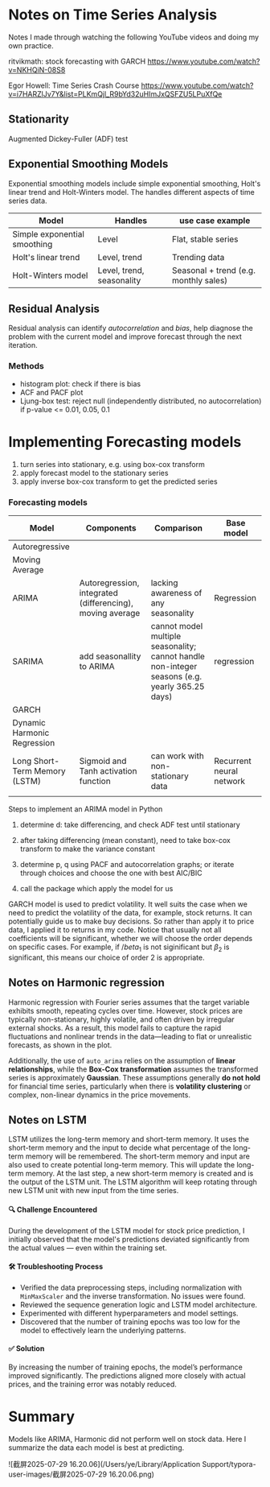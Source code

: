 # Notes on Time Series Analysis

Notes I made through watching the following YouTube videos and doing my own practice. 

ritvikmath: stock forecasting with GARCH https://www.youtube.com/watch?v=NKHQiN-08S8

Egor Howell: Time Series Crash Course  https://www.youtube.com/watch?v=i7HARZlJv7Y&list=PLKmQjl_R9bYd32uHImJxQSFZU5LPuXfQe

## Stationarity

Augmented Dickey-Fuller (ADF) test

## Exponential Smoothing Models

Exponential smoothing models include simple exponential smoothing, Holt's linear trend and Holt-Winters model. The handles different aspects of time series data. 

| Model                        | Handles                   | use case example                      |
| ---------------------------- | ------------------------- | ------------------------------------- |
| Simple exponential smoothing | Level                     | Flat, stable series                   |
| Holt's linear trend          | Level, trend              | Trending data                         |
| Holt-Winters model           | Level, trend, seasonality | Seasonal + trend (e.g. monthly sales) |

## Residual Analysis

Residual analysis can identify *autocorrelation* and *bias*, help diagnose the problem with the current model and improve forecast through the next iteration. 

### Methods

- histogram plot: check if there is bias
- ACF and PACF plot
- Ljung-box test: reject null (independently distributed, no autocorrelation) if p-value <= 0.01, 0.05, 0.1 

# Implementing Forecasting models

1. turn series into stationary, e.g. using box-cox transform
2. apply forecast model to the stationary series
3. apply inverse box-cox transform to get the predicted series 

### Forecasting models

| Model                         | Components                                                | Comparison                                                   | Base model               |
| ----------------------------- | --------------------------------------------------------- | ------------------------------------------------------------ | ------------------------ |
| Autoregressive                |                                                           |                                                              |                          |
| Moving Average                |                                                           |                                                              |                          |
| ARIMA                         | Autoregression, integrated (differencing), moving average | lacking awareness of any seasonality                         | Regression               |
| SARIMA                        | add seasonallity to ARIMA                                 | cannot model multiple seasonality; cannot handle non-integer seasons (e.g. yearly 365.25 days) | regression               |
| GARCH                         |                                                           |                                                              |                          |
| Dynamic Harmonic Regression   |                                                           |                                                              |                          |
| Long Short-Term Memory (LSTM) | Sigmoid and Tanh activation function                      | can work with non-stationary data                            | Recurrent neural network |
|                               |                                                           |                                                              |                          |

Steps to implement an ARIMA model in Python

1. determine d: take differencing, and check ADF test until stationary 
2. after taking differencing (mean constant), need to take box-cox transform to make the variance constant
3. determine p, q using PACF and autocorrelation graphs; or iterate through choices and choose the one with best AIC/BIC

4. call the package which apply the model for us



GARCH model is used to predict volatility. It well suits the case when we need to predict the volatility of the data, for example, stock returns. It can potentially guide us to make buy decisions. So rather than apply it to price data, I applied it to returns in my code. Notice that usually not all coefficients will be significant, whether we will choose the order depends on specific cases. For example, if $/beta_1$ is not siginificant but $\beta_2$ is significant, this means our choice of order 2 is appropriate. 



## Notes on Harmonic regression

Harmonic regression with Fourier series assumes that the target variable exhibits smooth, repeating cycles over time. However, stock prices are typically non-stationary, highly volatile, and often driven by irregular external shocks. As a result, this model fails to capture the rapid fluctuations and nonlinear trends in the data—leading to flat or unrealistic forecasts, as shown in the plot.

Additionally, the use of `auto_arima` relies on the assumption of **linear relationships**, while the **Box-Cox transformation** assumes the transformed series is approximately **Gaussian**. These assumptions generally **do not hold** for financial time series, particularly when there is **volatility clustering** or complex, non-linear dynamics in the price movements.



## Notes on LSTM

LSTM utilizes the long-term memory and short-term memory. It uses the short-term memory and the input to decide what percentage of the long-term memory will be remembered. The short-term memory and input are also used to create potential long-term memory. This will update the long-term memory. At the last step, a new short-term memory is created and is the output of the LSTM unit. The LSTM algorithm will keep rotating through new LSTM unit with new input from the time series.

#### 🔍 Challenge Encountered

During the development of the LSTM model for stock price prediction, I initially observed that the model's predictions deviated significantly from the actual values — even within the training set.

#### 🛠️ Troubleshooting Process

- Verified the data preprocessing steps, including normalization with `MinMaxScaler` and the inverse transformation. No issues were found.
- Reviewed the sequence generation logic and LSTM model architecture.
- Experimented with different hyperparameters and model settings.
- Discovered that the number of training epochs was too low for the model to effectively learn the underlying patterns.

#### ✅ Solution

By increasing the number of training epochs, the model’s performance improved significantly. The predictions aligned more closely with actual prices, and the training error was notably reduced.





# Summary

Models like ARIMA, Harmonic did not perform well on stock data. Here I summarize the data each model is best at predicting. 

![截屏2025-07-29 16.20.06](/Users/ye/Library/Application Support/typora-user-images/截屏2025-07-29 16.20.06.png)